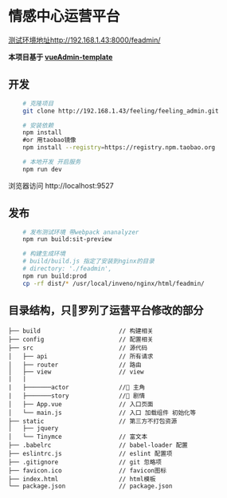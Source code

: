 # 情感中心运营平台 #
[测试环境地址http://192.168.1.43:8000/feadmin/](http://192.168.1.43:8000/feadmin/)

**本项目基于 [vueAdmin-template](https://github.com/PanJiaChen/vueAdmin-template)**


## 开发
```bash
    # 克隆项目
    git clone http://192.168.1.43/feeling/feeling_admin.git

    # 安装依赖
    npm install
    #or 用taobao镜像
    npm install --registry=https://registry.npm.taobao.org

    # 本地开发 开启服务
    npm run dev
```
浏览器访问 http://localhost:9527

## 发布
```bash
    # 发布测试环境 带webpack ananalyzer
    npm run build:sit-preview

    # 构建生成环境
    # build/build.js 指定了安装到nginx的目录
    # directory: './feadmin',
    npm run build:prod
    cp -rf dist/* /usr/local/inveno/nginx/html/feadmin/
```

## 目录结构，只罗列了运营平台修改的部分
```shell
├── build                      // 构建相关  
├── config                     // 配置相关
├── src                        // 源代码
│   ├── api                    // 所有请求
│   ├── router                 // 路由
│   ├── view                   // view
|   |
|   ├───────actor              // 主角
|   ├───────story              // 剧情
│   ├── App.vue                // 入口页面
│   └── main.js                // 入口 加载组件 初始化等
├── static                     // 第三方不打包资源
│   ├── jquery
│   └── Tinymce                // 富文本
├── .babelrc                   // babel-loader 配置
├── eslintrc.js                // eslint 配置项
├── .gitignore                 // git 忽略项
├── favicon.ico                // favicon图标
├── index.html                 // html模板
└── package.json               // package.json

```
